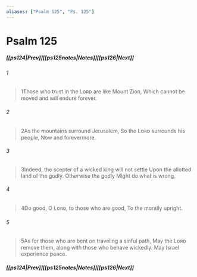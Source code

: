 ```yaml
---
aliases: ["Psalm 125", "Ps. 125"]
---
```

# Psalm 125
##### <span class=arrow-left></span>[[ps124|Prev]]<span class=navigation-separator></span>[[ps125notes|Notes]]<span class=navigation-separator></span>[[ps126|Next]]<span class=arrow-right></span>
###### 1
><span class=verse-first-poetry>1</span>Those who trust in the Lᴏʀᴅ are like Mount Zion,
>Which cannot be moved and will endure forever.
###### 2
><span class=verse-body-poetry>2</span>As the mountains surround Jerusalem,
>So the Lᴏʀᴅ surrounds his people,
>Now and forevermore.
###### 3
><span class=verse-body-poetry>3</span>Indeed, the scepter of a wicked king will not settle
>Upon the allotted land of the godly.
>Otherwise the godly
>Might do what is wrong.
<div class=paragraph-break></div>

###### 4
><span class=verse-first-poetry>4</span>Do good, O Lᴏʀᴅ, to those who are good,
>To the morally upright.
###### 5
><span class=verse-body-poetry>5</span>As for those who are bent on traveling a sinful path,
>May the Lᴏʀᴅ remove them, along with those who behave wickedly.
>May Israel experience peace.
##### <span class=arrow-left></span>[[ps124|Prev]]<span class=navigation-separator></span>[[ps125notes|Notes]]<span class=navigation-separator></span>[[ps126|Next]]<span class=arrow-right></span>